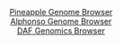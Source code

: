 <div id="Pineapple_Genome_Browser" align="center">
  <a href="https://igv.org/app/?sessionURL=blob:zZJRa9swFIX_i6BlA8eW7cSpDWF4adK5adOsIcloKUZWZFutLLmSYjcJ.e_TysZeVmgeNgZ6kC5XuuccfXvQEKmo4CACnu32bNcFFlClaOeoqhmZooooEOWIKWIBSXIiCccERHuQI6XR4vbK3Cy1rlXkOFTXnQrxQtjKt1GFdoKjVtlYVM5QMIYyIZEWUjmfJWqEQ4um05IM1bVtZvt2z1kjjRzE6lJwJZya8CJtzXvpr1JaEC4qklYbpumrgNToMRrXdo4.xat5jDFRakK2yXoQT5J46Y8WdxfB8G5x82W1CFanc1pwpDeSDL6F20T03CWZQvxYXDM8X2XT7s2JN74.X5z456ejl5pKogZu3z3rwgBCz0RD.Zq8_E.uzaJHOqfG4_Krz2ftsJg12zEsuY9f4l3lJaJ4w_nBAkzgjWEB4FL2IxdaPgysnhd0fmzdMwvC0OQjBQXR_YMFtET4ybTf74He1oYYoMjz5hUeCwi5JhJEnRDCvhuGXq_b78IwdA_WHmwk.3vhjhe3YR96secFaU6ZNjivU8VrZSPO7QbndrE7Mk0.hHm9Um2QoYqOLvnlE8vVcjx_jMUfs_SNfzP69QON0fco.ifcvUeIrbNjYRt5opwp3DfMiYtkF09IUgZXxexalufJmwEdF04uZIW06TcVc_zJW4MkRVybQkMVzSijersyOYoWRK7nG2wBFkwYDoEssg_Qgpbbgx9_4.kfHg7fAQ--">Pineapple Genome Browser</a>
</div>
<div id="Alphonso_Genome_Browser" align="center">
  <a href="https://igv.org/app/?sessionURL=blob:zZJRa9swFIX_i6BlA8eW7NiODWV4adq0SVtImyVNKebalh21tuVKitMk5L9PKxt76aB52BjoQbpc6Z5z9O1QS4VkvEYhsk3imoQgA8klX99C1ZT0GioqUZhDKamBBM2poHVKUbhDOUgF08lY31wq1cjQsphqOhXUBTelY0IFW17DWpopr6w.L0tIuADFhbS.Cmi5xYq2s6YJNI2pZzuma2WgwIKyWfJacquhdRGv9Xvxr1Jc0JpXNK5WpWJvAmKtR2vMzBy.RLPbKE2plCO6uchOotFF9M0ZTBfnXn8xvRnOpt7s.JYVNaiVoCcqm7cT.8g.a..HrD.qNuPr4fhpsfDVlvaOnNPjwWvDBJUnxCe9LvZwD.toWJ3R1__JtV7sQOdkO7w6vbQHbDa5KZN8MfEW1bDXNq8.ftc3QXsDlTxdaRJQuhR.SLDhYM9wba_zY0t6BsaBTkdwhsKHRwMpAemzbn_YIbVpNC9I0pfVGzoG4iKjAoWdAGOfBIHtdv0uDgKyN3ZoJcq_F.3ZdBL42I5s24tzVioNcxbLupEm1LXZprlZbA_N0nXhuj._zLtRCu7zHRH3MNJQ3Xj54PkPaRpID3_7QG31I5r.CXcfEWKq5FDYphcvg4zfLefR.ehljJ3kcjx_Ouf9Sbt.Nx5bmz0smpyLCpTu1xV9_MlbC4JBrXShZZIlrGRqM9Mp8jUKie1obFHKS645RKJIPmEDG8TFn3_j6ewf998B">Alphonso Genome Browser</a>
</div>


<div id="DAF_Genomics_Browser" align="center">
  <a href="https://igv.org/app/?sessionURL=blob:tZFra9swFIb_i2D95Jt8S20Iw13Trc0utKmXNaWEM_s4NpUsR5KbpCH_fZrXMdiFMehAEhLn8r46z548oFSNaElKfIdGDqXEIqoWmxnwjuF74KhIWgFTaBGJFUpsCyTpnlSgNORXb01lrXWnUtctobJX2AreFMpRgQOdrUSvazSptu8Ah0fRwkY5heAmWYMLrKtFq4QLRYFK2Z7bYbtabsAc32PLoSUuec90M6gujQljrHQqMG6btsTtX4z8B2WzmpfZfJYN9VPcnZfjbHqefQwm.eJ1_GqRf3gzz.P50axZtaB7ieNdGUc3F_Xk9FpG20t2TXkY9Kvd46eb.xfB6dFk2zUS1ZiO6HHoRUkQkYNFmCh6g4AUtaQpDa2Rf2z5YWg_XYMoNjOQoiHp7Z1FtITi3qTf7onedQYUUbjuB2YWEbJESVI78bwRTRI_CkehlyT0YO1JL9kzkzzLr5KR52e.HzufgRv9qmHD.IzQr8HnwvhTZ7P_FRPUyTvG12fVmvr8QamFmF9OT066izz7LaavAP74rUpIDtqEvj2foAAzahxb_YNKcLg7fAE-">DAF Genomics Browser</a>
</div>
